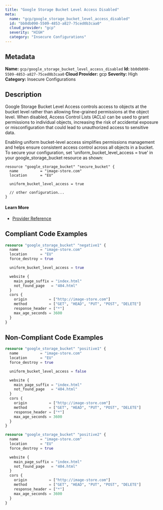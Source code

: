 ```yaml
---
title: "Google Storage Bucket Level Access Disabled"
meta:
  name: "gcp/google_storage_bucket_level_access_disabled"
  id: "bb0db090-5509-4853-a827-75ced0b3caa0"
  cloud_provider: "gcp"
  severity: "HIGH"
  category: "Insecure Configurations"
---
```

## Metadata
**Name:** `gcp/google_storage_bucket_level_access_disabled`
**Id:** `bb0db090-5509-4853-a827-75ced0b3caa0`
**Cloud Provider:** gcp
**Severity:** High
**Category:** Insecure Configurations
## Description
Google Storage Bucket Level Access controls access to objects at the bucket level rather than allowing fine-grained permissions at the object level. When disabled, Access Control Lists (ACLs) can be used to grant permissions to individual objects, increasing the risk of accidental exposure or misconfiguration that could lead to unauthorized access to sensitive data.

Enabling uniform bucket-level access simplifies permissions management and helps ensure consistent access control across all objects in a bucket. To secure your configuration, set 'uniform_bucket_level_access = true' in your google_storage_bucket resource as shown:

```
resource "google_storage_bucket" "secure_bucket" {
  name          = "image-store.com"
  location      = "EU"
  
  uniform_bucket_level_access = true
  
  // other configuration...
}
```

#### Learn More

 - [Provider Reference](https://registry.terraform.io/providers/hashicorp/google/latest/docs/resources/storage_bucket)


## Compliant Code Examples
```terraform
resource "google_storage_bucket" "negative1" {
  name          = "image-store.com"
  location      = "EU"
  force_destroy = true

  uniform_bucket_level_access = true

  website {
    main_page_suffix = "index.html"
    not_found_page   = "404.html"
  }
  cors {
    origin          = ["http://image-store.com"]
    method          = ["GET", "HEAD", "PUT", "POST", "DELETE"]
    response_header = ["*"]
    max_age_seconds = 3600
  }
}
```
## Non-Compliant Code Examples
```terraform
resource "google_storage_bucket" "positive1" {
  name          = "image-store.com"
  location      = "EU"
  force_destroy = true

  uniform_bucket_level_access = false

  website {
    main_page_suffix = "index.html"
    not_found_page   = "404.html"
  }
  cors {
    origin          = ["http://image-store.com"]
    method          = ["GET", "HEAD", "PUT", "POST", "DELETE"]
    response_header = ["*"]
    max_age_seconds = 3600
  }
}

resource "google_storage_bucket" "positive2" {
  name          = "image-store.com"
  location      = "EU"
  force_destroy = true

  website {
    main_page_suffix = "index.html"
    not_found_page   = "404.html"
  }
  cors {
    origin          = ["http://image-store.com"]
    method          = ["GET", "HEAD", "PUT", "POST", "DELETE"]
    response_header = ["*"]
    max_age_seconds = 3600
  }
}
```